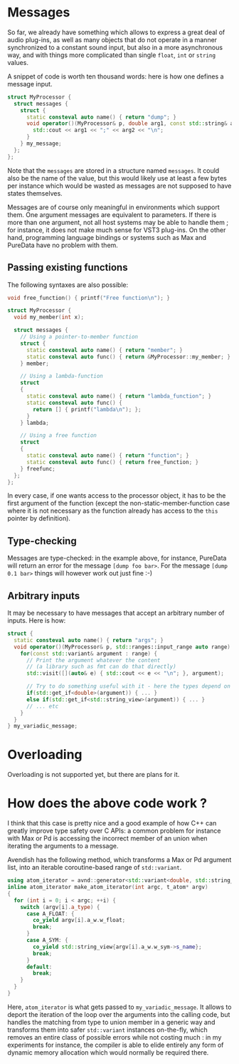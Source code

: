 # Messages

So far, we already have something which allows to express a great deal of audio plug-ins, as well as many objects that do not operate in a manner synchronized to a constant sound input, but also in a more asynchronous way, and with things more complicated than single `float`, `int` or `string` values.

A snippet of code is worth ten thousand words: here is how one defines a message input.

```cpp
struct MyProcessor {
  struct messages {
    struct {
      static consteval auto name() { return "dump"; }
      void operator()(MyProcessor& p, double arg1, const std::string& arg2) {
        std::cout << arg1 << ";" << arg2 << "\n";
      }
    } my_message;
  };
};
```    
Note that the `messages` are stored in a structure named `messages`. It could also be the name of the value, but this would likely use at least a few bytes per instance which would be wasted as messages are not supposed to have states themselves.

Messages are of course only meaningful in environments which support them. 
One argument messages are equivalent to parameters.
If there is more than one argument, not all host systems may be able to handle them ; for instance, it does not make much sense for VST3 plug-ins. On the other hand, programming language bindings or systems such as Max and PureData have no problem with them.

## Passing existing functions

The following syntaxes are also possible:

```cpp
void free_function() { printf("Free function\n"); }

struct MyProcessor {
  void my_member(int x);

  struct messages {
    // Using a pointer-to-member function
    struct {
      static consteval auto name() { return "member"; }
      static consteval auto func() { return &MyProcessor::my_member; }
    } member;

    // Using a lambda-function
    struct
    {
      static consteval auto name() { return "lambda_function"; }
      static consteval auto func() {
        return [] { printf("lambda\n"); };
      }
    } lambda;

    // Using a free function
    struct
    {
      static consteval auto name() { return "function"; }
      static consteval auto func() { return free_function; }
    } freefunc;
  };
};
```

In every case, if one wants access to the processor object, it has to be the first argument of the function (except the non-static-member-function case where it is not necessary as the function already has access to the `this` pointer by definition).

## Type-checking
Messages are type-checked: in the example above, for instance, PureData will return an error for the message `[dump foo bar>`. For the message `[dump 0.1 bar>` things will however work out just fine :-)

## Arbitrary inputs
It may be necessary to have messages that accept an arbitrary number of inputs.
Here is how: 

```cpp
struct {
  static consteval auto name() { return "args"; }
  void operator()(MyProcessor& p, std::ranges::input_range auto range) {
    for(const std::variant& argument : range) {
      // Print the argument whatever the content
      // (a library such as fmt can do that directly)
      std::visit([](auto& e) { std::cout << e << "\n"; }, argument);

      // Try to do something useful with it - here the types depend on what the binding give us. So far only Max and Pd support that so the only possible types are floats, doubles and std::string_view
      if(std::get_if<double>(argument)) { ... }
      else if(std::get_if<std::string_view>(argument)) { ... }
      // ... etc
    }
  }
} my_variadic_message;
```

# Overloading

Overloading is not supported yet, but there are plans for it.

# How does the above code work ?

I think that this case is pretty nice and a good example of how C++ can greatly improve type safety over C APIs: a common problem for instance with Max or Pd is accessing the incorrect member of an union when iterating the arguments to a message.

Avendish has the following method, which transforms a Max or Pd argument list, into an iterable coroutine-based range of `std::variant`.

```cpp
using atom_iterator = avnd::generator<std::variant<double, std::string_view>>;
inline atom_iterator make_atom_iterator(int argc, t_atom* argv)
{
  for (int i = 0; i < argc; ++i) {
    switch (argv[i].a_type) {
      case A_FLOAT: {
        co_yield argv[i].a_w.w_float;
        break;
      }
      case A_SYM: {
        co_yield std::string_view{argv[i].a_w.w_sym->s_name};
        break;
      }
      default:
        break;
    }
  }
}
```

Here, `atom_iterator` is what gets passed to `my_variadic_message`. It allows to deport the iteration of the loop over the arguments into the calling code, but handles the matching from type to union member in a generic way and transforms them into safer `std::variant` instances on-the-fly, which removes an entire class of possible errors while not costing much : in my experiments for instance, the compiler is able to elide entirely any form of dynamic memory allocation which would normally be required there.
